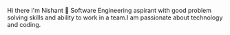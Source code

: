 Hi there i'm Nishant 👋
Software Engineering aspirant with good problem solving skills and ability to work in a team.I am passionate about technology and coding.
